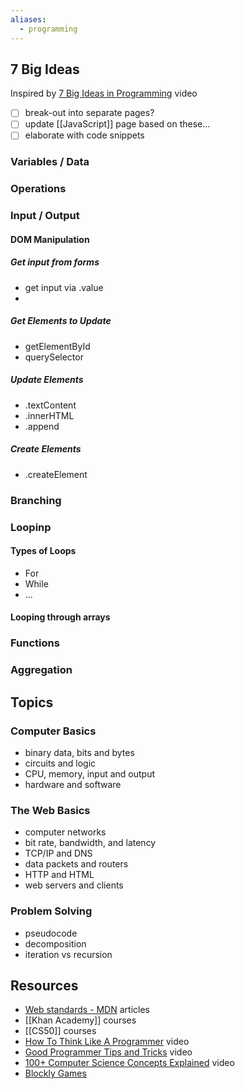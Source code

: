 ```yaml
---
aliases:
  - programming
---
```

## 7 Big Ideas
Inspired by [7 Big Ideas in Programming](https://www.youtube.com/watch?v=y6dS-xX_Nt4) video
 
- [ ] break-out into separate pages?
- [ ] update [[JavaScript]] page based on these...
- [ ] elaborate with code snippets

### Variables / Data
### Operations
### Input / Output
#### DOM Manipulation
##### Get input from forms
- get input via .value
- 
##### Get Elements to Update
- getElementById
- querySelector

##### Update Elements
- .textContent
- .innerHTML
- .append

##### Create Elements
- .createElement

### Branching
### Loopinp
#### Types of Loops
- For
- While
- ...
#### Looping through arrays
### Functions
### Aggregation

## Topics
### Computer Basics
- binary data, bits and bytes
- circuits and logic
- CPU, memory, input and output
- hardware and software
### The Web Basics
- computer networks
- bit rate, bandwidth, and latency
- TCP/IP and DNS
- data packets and routers
- HTTP and HTML
- web servers and clients
### Problem Solving
- pseudocode
- decomposition
- iteration vs recursion
## Resources
- [Web standards - MDN](https://developer.mozilla.org/en-US/docs/Learn_web_development/Getting_started/Web_standards) articles
- [[Khan Academy]] courses
- [[CS50]] courses
- [How To Think Like A Programmer](https://www.youtube.com/watch?v=azcrPFhaY9k) video
- [Good Programmer Tips and Tricks](https://www.youtube.com/watch?v=v6hm27o_gLM) video
- [100+ Computer Science Concepts Explained](https://www.youtube.com/watch?v=-uleG_Vecis&t=1s) video
- [Blockly Games](https://blockly.games/?lang=en)

